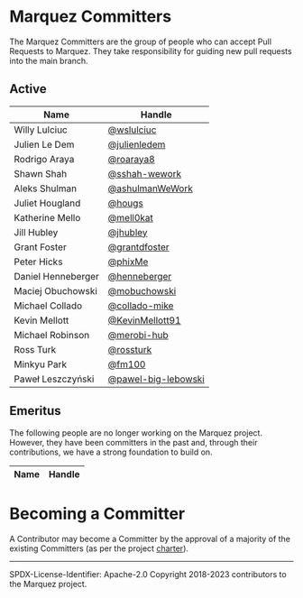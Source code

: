 # Marquez Committers
The Marquez Committers are the group of people who can accept Pull Requests to Marquez.
They take responsibility for guiding new pull requests into the main branch.


## Active

| Name               | Handle                                               |
| ------------------ |------------------------------------------------------|
| Willy Lulciuc      | [@wslulciuc](https://github.com/wslulciuc)           |
| Julien Le Dem      | [@julienledem](https://github.com/julienledem)       |
| Rodrigo Araya      | [@roaraya8](https://github.com/roaraya8)             |
| Shawn Shah         | [@sshah-wework](https://github.com/sshah-wework)     |
| Aleks Shulman      | [@ashulmanWeWork](https://github.com/ashulmanWeWork) |
| Juliet Hougland    | [@hougs](https://github.com/hougs)                   |
| Katherine Mello    | [@mell0kat](https://github.com/mell0kat)             |
| Jill Hubley        | [@jhubley](https://github.com/jhubley)               |
| Grant Foster       | [@grantdfoster](https://github.com/grantdfoster)     |
| Peter Hicks        | [@phixMe](https://github.com/phixMe)                 |
| Daniel Henneberger | [@henneberger](https://github.com/henneberger)       |
| Maciej Obuchowski  | [@mobuchowski](https://github.com/mobuchowski)       |
| Michael Collado    | [@collado-mike](https://github.com/collado-mike)     |
| Kevin Mellott      | [@KevinMellott91](https://github.com/KevinMellott91) |
| Michael Robinson   | [@merobi-hub](https://github.com/merobi-hub)         |
| Ross Turk          | [@rossturk](https://github.com/rossturk)             |
| Minkyu Park        | [@fm100](https://github.com/fm100)                   |
| Paweł Leszczyński  | [@pawel-big-lebowski](https://github.com/pawel-big-lebowski) |
     
## Emeritus

The following people are no longer working on the Marquez project.
However, they have been committers in the past and, through their
contributions, we have a strong foundation to build on.

| Name             | Handle                      |
| ---------------- | ----------------------------|

# Becoming a Committer

A Contributor may become a Committer by the approval of a majority of the
existing Committers (as per the project [charter](https://wiki.lfaidata.foundation/download/attachments/18481434/Marquez%20Project%20Technical%20Charter%20Final_Adopted%2005.21.20.pdf?version=1&modificationDate=1591718661000&api=v2)).

----
SPDX-License-Identifier: Apache-2.0 
Copyright 2018-2023 contributors to the Marquez project.